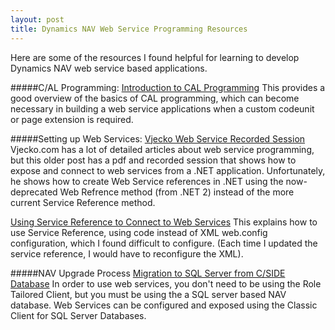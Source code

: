 ```yaml
---
layout: post
title: Dynamics NAV Web Service Programming Resources
---
```

Here are some of the resources I found helpful for learning to develop Dynamics NAV web service based applications.

#####C/AL Programming:
[Introduction to CAL Programming](http://www.consultec.es/DocTutoriales/Introduction_to_CAL_Programming.pdf)
This provides a good overview of the basics of CAL programming, which can become necessary in building a web service applications when a custom codeunit or page extension is required.

#####Setting up Web Services:
[Vjecko Web Service Recorded Session](http://vjeko.com/blog/connecting-to-nav-through-web-services-recorded-session)
Vjecko.com has a lot of detailed articles about web service programming, but this older post has a pdf and recorded session that shows how to expose and connect to web services from a .NET application.  Unfortunately, he shows how to create Web Service references in .NET using the now-deprecated Web Refrence method (from .NET 2) instead of the more current Service Reference method.

[Using Service Reference to Connect to Web Services](http://blogs.msdn.com/b/freddyk/archive/2010/01/20/connecting-to-nav-web-services-from-c-using-service-reference-config-file-version.aspx)
This explains how to use Service Reference, using code instead of XML web.config configuration, which I found difficult to configure.  (Each time I updated the service reference, I would have to reconfigure the XML).

#####NAV Upgrade Process
[Migration to SQL Server from C/SIDE Database](http://saurav-nav.blogspot.com/2012/12/nav-2013-upgrade-part-iv-sql-migration.html)
In order to use web services, you don't need to be using the Role Tailored Client, but you must be using the a SQL server based NAV database.  Web Services can be configured and exposed using the Classic Client for SQL Server Databases.
